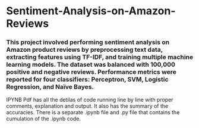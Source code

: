 # Sentiment-Analysis-on-Amazon-Reviews

### This project involved performing sentiment analysis on Amazon product reviews by preprocessing text data, extracting features using TF-IDF, and training multiple machine learning models. The dataset was balanced with 100,000 positive and negative reviews. Performance metrics were reported for four classifiers: Perceptron, SVM, Logistic Regression, and Naïve Bayes.


IPYNB Pdf has all the detilas of code running line by line with proper comments, explanation and output. It also has the summary of the accuracies. There is a separate .ipynb file and .py file that contains the cumulation of the .ipynb code. 
